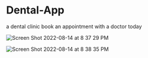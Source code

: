 # Dental-App
a dental clinic book an appointment with a doctor today


![Screen Shot 2022-08-14 at 8 37 29 PM](https://user-images.githubusercontent.com/98242760/184550500-1089d55d-3d05-4da1-bd08-79d7b6de86ed.png)


![Screen Shot 2022-08-14 at 8 38 35 PM](https://user-images.githubusercontent.com/98242760/184550514-4b95f587-189d-4a33-97cd-a3669fab6aab.png)

